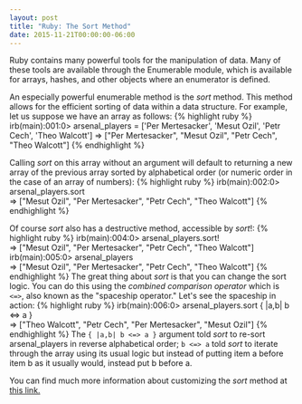 ```yaml
---
layout: post
title: "Ruby: The Sort Method"
date: 2015-11-21T00:00:00-06:00
---
```

Ruby contains many powerful tools for the manipulation of data. Many of these tools are available through the Enumerable module, which is available for arrays, hashes, and other objects where an enumerator is defined.

An especially powerful enumerable method is the <em>sort</em> method. This method allows for the efficient sorting of data within a data structure. For example, let us suppose we have an array as follows:
{% highlight ruby %}
irb(main):001:0> arsenal_players = ['Per Mertesacker', 'Mesut Ozil', 'Petr Cech', 'Theo Walcott']
=> ["Per Mertesacker", "Mesut Ozil", "Petr Cech", "Theo Walcott"]
{% endhighlight %}

Calling <em>sort</em> on this array without an argument will default to returning a new array of the previous array sorted by alphabetical order (or numeric order in the case of an array of numbers):
{% highlight ruby %}
irb(main):002:0> arsenal_players.sort<br/>
=> ["Mesut Ozil", "Per Mertesacker", "Petr Cech", "Theo Walcott"]
{% endhighlight %}

Of course <em>sort</em> also has a destructive method, accessible by <em>sort</em>!:
{% highlight ruby %}
irb(main):004:0> arsenal_players.sort!<br/>
=> ["Mesut Ozil", "Per Mertesacker", "Petr Cech", "Theo Walcott"]<br/>
irb(main):005:0> arsenal_players<br/>
=> ["Mesut Ozil", "Per Mertesacker", "Petr Cech", "Theo Walcott"]
{% endhighlight %}
The great thing about <em>sort</em> is that you can change the sort logic. You can do this using the <em>combined comparison operator</em> which is <code><=></code>, also known as the "spaceship operator." Let's see the spaceship in action:
{% highlight ruby %}
irb(main):006:0> arsenal_players.sort { |a,b| b <=> a }<br/>
=> ["Theo Walcott", "Petr Cech", "Per Mertesacker", "Mesut Ozil"]
{% endhighlight %}
The <code>{ |a,b| b <=> a }</code> argument told <em>sort</em> to re-sort arsenal_players in reverse alphabetical order; <code>b <=> a</code> told <em>sort</em> to iterate through the array using its usual logic but instead of putting item a before item b as it usually would, instead put b before a.

You can find much more information about customizing the <em>sort</em> method at <a href="http://www.evc-cit.info/cit020/beginning-programming/chp_07/custom_sort.html">this link.</a>


